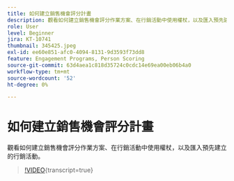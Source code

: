 ```yaml
---
title: 如何建立銷售機會評分計畫
description: 觀看如何建立銷售機會評分作業方案、在行銷活動中使用權杖，以及匯入預先建立的行銷活動。
role: User
level: Beginner
jira: KT-10741
thumbnail: 345425.jpeg
exl-id: ee60e851-afc0-4094-8131-9d3593f73dd8
feature: Engagement Programs, Person Scoring
source-git-commit: 63d4aea1c818d35724c0cdc14e69ea00eb06b4a0
workflow-type: tm+mt
source-wordcount: '52'
ht-degree: 0%

---
```


# 如何建立銷售機會評分計畫

觀看如何建立銷售機會評分作業方案、在行銷活動中使用權杖，以及匯入預先建立的行銷活動。

>[!VIDEO](https://video.tv.adobe.com/v/345425/?quality=12&learn=on){transcript=true}
